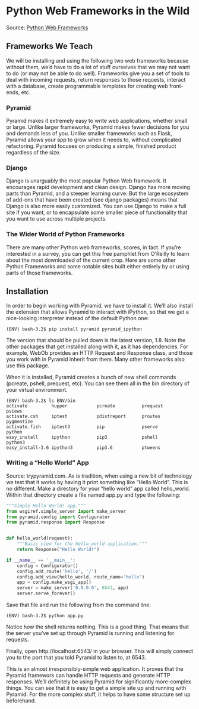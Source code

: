 # Python Web Frameworks in the Wild
Source: [Python Web Frameworks](https://wiki.python.org/moin/WebFrameworks)

## Frameworks We Teach
We will be installing and using the following two web frameworks because without them, we’d have to do a lot of stuff ourselves that we may not want to do (or may not be able to do well). Frameworks give you a set of tools to deal with incoming requests, return responses to those requests, interact with a database, create programmable templates for creating web front-ends, etc.

### Pyramid
Pyramid makes it extremely easy to write web applications, whether small or large. Unlike larger frameworks, Pyramid makes fewer decisions for you and demands less of you. Unlike smaller frameworks such as Flask, Pyramid allows your app to grow when it needs to, without complicated refactoring. Pyramid focuses on producing a simple, finished product regardless of the size.

### Django
Django is unarguably the most popular Python Web framework. It encourages rapid development and clean design. Django has more moving parts than Pyramid, and a steeper learning curve. But the large ecosystem of add-ons that have been created (see django packages) means that Django is also more easily customized. You can use Django to make a full site if you want, or to encapsulate some smaller piece of functionality that you want to use across multiple projects.

### The Wider World of Python Frameworks
There are many other Python web frameworks, scores, in fact. If you’re interested in a survey, you can get this free pamphlet from O’Reilly to learn about the most downloaded of the current crop. Here are some other Python Frameworks and some notable sites built either entirely by or using parts of those frameworks.


## Installation
In order to begin working with Pyramid, we have to install it. We’ll also install the extension that allows Pyramid to interact with iPython, so that we get a nice-looking interpreter instead of the default Python one:
```
(ENV) bash-3.2$ pip install pyramid pyramid_ipython
```
The version that should be pulled down is the latest version, 1.8. Note the other packages that get installed along with it, as it has dependencies. For example, WebOb provides an HTTP Request and Response class, and those you work with in Pyramid inherit from them. Many other frameworks also use this package.

When it is installed, Pyramid creates a bunch of new shell commands (pcreate, pshell, prequest, etc). You can see them all in the bin directory of your virtual environment.
```
(ENV) bash-3.2$ ls ENV/bin
activate         hupper           pcreate          prequest         pviews
activate.csh     iptest           pdistreport      proutes          pygmentize
activate.fish    iptest3          pip              pserve           python
easy_install     ipython          pip3             pshell           python3
easy_install-3.6 ipython3         pip3.6           ptweens
```

### Writing a “Hello World” App
Source: trypyramid.com.
As is tradition, when using a new bit of technology we test that it works by having it print something like “Hello World”. This is no different. Make a directory for your “hello world” app called hello_world. Within that directory create a file named app.py and type the following:
```python
"""Simple Hello World! app."""
from wsgiref.simple_server import make_server
from pyramid.config import Configurator
from pyramid.response import Response


def hello_world(request):
    """Basic view for the hello_world application."""
    return Response("Hello World!")

if __name__ == '__main__':
    config = Configurator()
    config.add_route('hello', '/')
    config.add_view(hello_world, route_name='hello')
    app = config.make_wsgi_app()
    server = make_server('0.0.0.0', 6543, app)
    server.serve_forever()
```
Save that file and run the following from the command line:
```
(ENV) bash-3.2$ python app.py
```
Notice how the shell returns nothing. This is a good thing. That means that the server you’ve set up through Pyramid is running and listening for requests.

Finally, open http://localhost:6543/ in your browser. This will simply connect you to the port that you told Pyramid to listen to, at 6543.

This is an almost irresponsibly-simple web application. It proves that the Pyramid framework can handle HTTP requests and generate HTTP responses. We’ll definitely be using Pyramid for significantly more-complex things. You can see that it is easy to get a simple site up and running with Pyramid. For the more complex stuff, it helps to have some structure set up beforehand.

